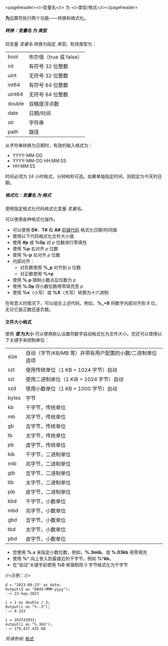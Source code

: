 \<pageheader\>\<i\>变量名\</i\> 为 \<i\>类型/格式\</i\>\</pageheader\>

**为**运算符执行两个功能——转换和格式化。

##### 转换：变量名 为 类型

将变量 *变量名* 转换为指定 *类型*。有效类型为：

|         |                                 |
|---------|---------------------------------|
| bool    | 布尔值（true 或 false）          |
| int     | 有符号 32 位整数              |
| uint    | 无符号 32 位整数              |
| int64   | 有符号 64 位整数              |
| uint64  | 无符号 64 位整数              |
| double  | 双精度浮点数                   |
| date    | 日期/时间                      |
| str     | 字符串                         |
| path    | 路径                           |

从字符串转换为日期时，有效的输入格式为：

- YYYY-MM-DD
- YYYY-MM-DD HH:MM:SS
- HH:MM:SS

时间必须为 24 小时格式，分钟和秒可选。如果单独指定时间，则假定为今天的日期。

##### 格式化：变量名 为 格式

使用指定格式化代码格式化变量 *变量名*。

可以使用各种格式化操作。

- 可以使用 **D#**、**T#** 和 **A#** [前缀代码](../command_reference/external_control_codes/codes_for_date_and_time.zh.md) 格式化日期/时间值
- 使用以下代码格式化文件大小值
- 使用 **\#p** 或 **%0p** 对 *p* 位数进行零填充
- 使用 **%p** 右对齐 *p* 位数
- 使用 **%-p** 左对齐 *p* 位数
- 内部对齐：
  - 对负数使用 **%\_p** 对齐到 *p* 位数
  - 对正数使用 **%+p**
- 使用 **%.p** 限制小数点后位数为 *p*
- 使用 **%.0p** 将小数位数用零填充至 *p*
- 使用 **%x**（小写）或 **%X**（大写）转换为十六进制

在有意义的情况下，可以组合上述代码，例如，**%\_+8** 将数字内部对齐到 8 位，无论它是正数还是负数。

#### 文件大小格式

使用 ***值* 为大小** 可以使用默认设置将数字自动格式化为文件大小。您还可以使用以下关键字来控制单位：

|         |                                                                            |
|---------|-----------------------------------------------------------------------------|
| size    | 自动（字节/KB/MB 等）并带有用户配置的小数/二进制单位选项 |
| szt     | 使用传统单位（1 KB = 1024 字节）自动                                 |
| szi     | 使用二进制单位（1 KiB = 1024 字节）自动                               |
| szd     | 使用小数单位（1 KB = 1000 字节）自动                               |
| bytes   | 字节                                                                      |
| kb      | 千字节，传统单位                                                         |
| mb      | 兆字节，传统单位                                                         |
| gb      | 吉字节，传统单位                                                         |
| tb      | 太字节，传统单位                                                         |
| pb      | 皮字节，传统单位                                                         |
| kib     | 千字节，二进制单位                                                      |
| mib     | 兆字节，二进制单位                                                      |
| gib     | 吉字节，二进制单位                                                      |
| tib     | 太字节，二进制单位                                                      |
| pib     | 皮字节，二进制单位                                                      |
| kbd     | 千字节，小数单位                                                       |
| mbd     | 兆字节，小数单位                                                       |
| gbd     | 吉字节，小数单位                                                       |
| tbd     | 太字节，小数单位                                                       |
| pbd     | 皮字节，小数单位                                                       |

- 您使用 **%.*x*** 来指定小数位数，例如，**%.3mib**。或 **%.03kb** 用零填充
- 使用 **%^** 向上舍入到最接近的千字节，例如 **%^kb**。
- 在“自动”关键字前使用 **%0** 来强制将 0 字节格式化为千字节

  
//<示例：//>

    d = "2023-09-23" as date;
    Output(d as "D#dd-MMM-yyyy");
    --> 23-Sep-2023

    i = 1 as double / 3;
    Output(i as "%-.3");
    --> 0.333

    i = 183743933;
    output(i as "%.3kb");
    --> 179,437.435 KB

*另请参阅:* [格式](format.zh.md)